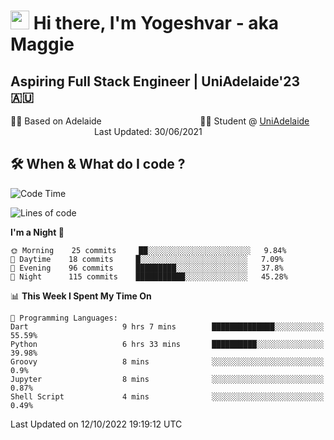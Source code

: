 <h1><img src="https://emojis.slackmojis.com/emojis/images/1531849430/4246/blob-sunglasses.gif?1531849430" width="30"/> Hi there, I'm Yogeshvar - aka Maggie</h1>

## Aspiring Full Stack Engineer | UniAdelaide'23 🇦🇺  
🏂🏻  Based on Adelaide &nbsp;&nbsp;&nbsp;&nbsp;&nbsp;&nbsp;&nbsp;&nbsp;&nbsp;&nbsp;&nbsp;&nbsp;&nbsp;&nbsp;&nbsp;&nbsp;&nbsp;&nbsp;&nbsp;&nbsp;&nbsp;&nbsp;&nbsp;&nbsp;&nbsp;&nbsp;&nbsp;&nbsp;&nbsp;&nbsp;&nbsp;&nbsp;&nbsp;&nbsp;&nbsp;&nbsp;&nbsp;&nbsp;&nbsp;👨‍💻 Student @ [UniAdelaide](https://www.adelaide.edu.au)   &nbsp;&nbsp;&nbsp;&nbsp;&nbsp;&nbsp;&nbsp;&nbsp;&nbsp;&nbsp;&nbsp;&nbsp;&nbsp;&nbsp;&nbsp;&nbsp;&nbsp;&nbsp;&nbsp;&nbsp;&nbsp;&nbsp;&nbsp;&nbsp;&nbsp;&nbsp;&nbsp;&nbsp;&nbsp;&nbsp;&nbsp;&nbsp; &nbsp;Last Updated: 30/06/2021

## 🛠 When & What do I code ?  

<!--START_SECTION:waka-->
![Code Time](http://img.shields.io/badge/Code%20Time-1%2C824%20hrs%205%20mins-blue)

![Lines of code](https://img.shields.io/badge/From%20Hello%20World%20I%27ve%20Written-2%20Million%20lines%20of%20code-blue)

**I'm a Night 🦉** 

```text
🌞 Morning    25 commits     ██░░░░░░░░░░░░░░░░░░░░░░░   9.84% 
🌆 Daytime    18 commits     █░░░░░░░░░░░░░░░░░░░░░░░░   7.09% 
🌃 Evening    96 commits     █████████░░░░░░░░░░░░░░░░   37.8% 
🌙 Night      115 commits    ███████████░░░░░░░░░░░░░░   45.28%

```


📊 **This Week I Spent My Time On** 

```text
💬 Programming Languages: 
Dart                     9 hrs 7 mins        ██████████████░░░░░░░░░░░   55.59% 
Python                   6 hrs 33 mins       ██████████░░░░░░░░░░░░░░░   39.98% 
Groovy                   8 mins              ░░░░░░░░░░░░░░░░░░░░░░░░░   0.9% 
Jupyter                  8 mins              ░░░░░░░░░░░░░░░░░░░░░░░░░   0.87% 
Shell Script             4 mins              ░░░░░░░░░░░░░░░░░░░░░░░░░   0.49%

```


 Last Updated on 12/10/2022 19:19:12 UTC
<!--END_SECTION:waka-->
